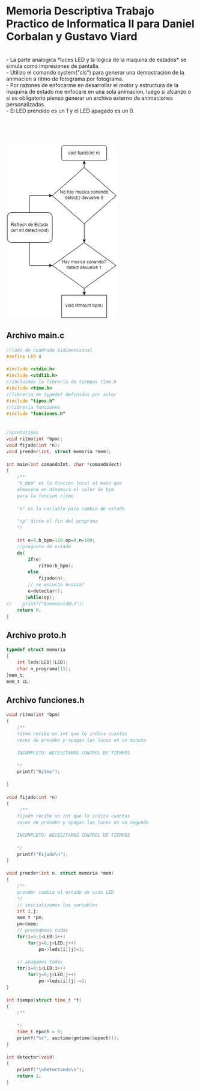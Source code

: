  # Memoria Descriptiva Trabajo Practico de Informatica II para Daniel Corbalan y Gustavo Viard
 <br>
 - La parte analogica *luces LED y la logica de la maquina de estados* se simula como impresiones de pantalla. <br>
 - Utilizo el comando system("cls") para generar una demostracion de la animacion a ritmo de fotograma por fotograma. <br>
 - Por razones de enfocarme en desarrollar el motor y estructura de la maquina de estado me enfocare en una sola animacion, luego si alcanzo o si es obligatorio pienso generar un archivo externo de animaciones personalizadas.<br>
 - El LED prendido es un 1 y el LED apagado es un 0.

<br>
<br>
<br>
<br>
<br>



![Diagrama de la maquina de estados](./maquinadeestados2.0.png)

## Archivo main.c
```c
//lado de cuadrado bidimensional
#define LED 8

#include <stdio.h>
#include <stdlib.h>
//incluimos la libreria de tiempos time.h
#include <time.h>
//libreria de typedef definidos por autor
#include "tipos.h"
//libreria funciones
#include "funciones.h"


//prototipos
void ritmo(int *bpm);
void fijado(int *n);
void prender(int, struct memoria *mem);

int main(int comandoInt, char *comandoVect)
{
    /**
    "b_bpm" es la funcion local al main que
    almacena en dinamica el valor de bpm
    para la funcion ritmo

    "e" es la variable para cambio de estado.

    "op" dicta el fin del programa
    */

    int e=0,b_bpm=120,op=0,n=100;
    //pregunta de estado
    do{
        if(e)
            ritmo(b_bpm);
        else
            fijado(n);
        // se escucha musica?
        e=detectar();
       }while(op);
//    printf("Bienvenid@\n");
    return 0;
}

```

## Archivo proto.h
```c
typedef struct memoria
{
    int leds[LED][LED];
    char n_programa[15];
}mem_t;
mem_t cL;


```
## Archivo funciones.h
```c
void ritmo(int *bpm)
{
    /**
    ritmo recibe un int que le indica cuantas
    veces de prenden y apagan las luces en un minuto

    INCOMPLETO: NECESITAMOS CONTROL DE TIEMPOS

    */
    printf("Ritmo");

}

void fijado(int *n)
{
     /**
    fijado recibe un int que le indica cuantas
    veces de prenden y apagan las luces en un segundo

    INCOMPLETO: NECESITAMOS CONTROL DE TIEMPOS

    */
    printf("Fijado\n");
}

void prender(int n, struct memoria *mem)
{
    /**
    prender cambia el estado de cada LED
    */
    // inicializamos las variables
    int i,j;
    mem_t *pm;
    pm=&mem;
    // preendemos todas
    for(i=0;i<LED;i++)
        for(j=0;j<LED;j++)
            pm->leds[i][j]=1;

    // apagamos todas
    for(i=0;i<LED;i++)
        for(j=0;j<LED;j++)
            pm->leds[i][j]-=1;
}

int tiempo(struct time_t *t)
{
    /**

    */
    time_t epoch = 0;
    printf("%s", asctime(gmtime(&epoch)));
}

int detectar(void)
{
    printf("\nDetectando\n");
    return 1;
}



```
